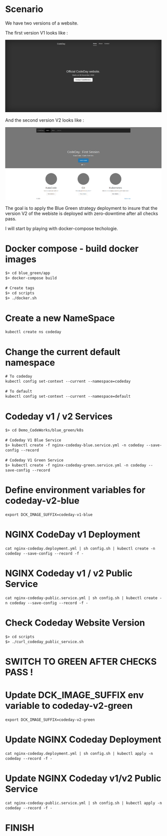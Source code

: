 Scenario
===
We have two versions of a website.

The first version V1 looks like : 

<img src="./screenshots/codeday_v1.png" alt="v1" width="500"/>

And the second version V2 looks like : 

<img src="./screenshots/codeday_v2.png" alt="v2" width="500"/>

The goal is to apply the Blue Green strategy deployment to insure that the version V2 of the webiste is deployed with zero-downtime after all checks pass.

I will start by playing with docker-compose techologie.

Docker compose - build docker images
===
    $> cd blue_green/app
    $> docker-compose build

    # Create tags
    $> cd scripts
    $> ./docker.sh

Create a new NameSpace 
===
    kubectl create ns codeday

Change the current default namespace 
=== 

    # To codeday
    kubectl config set-context --current --namespace=codeday

    # To default
    kubectl config set-context --current --namespace=default

Codeday v1 / v2 Services 
=== 

    $> cd Demo_CodeWorks/blue_green/k8s

    # Codeday V1 Blue Service
    $> kubectl create -f nginx-codeday-blue.service.yml -n codeday --save-config --record

    # Codeday V1 Green Service
    $> kubectl create -f nginx-codeday-green.service.yml -n codeday --save-config --record

Define environment variables for codeday-v2-blue 
===

    export DCK_IMAGE_SUFFIX=codeday-v1-blue

NGINX CodeDay v1 Deployment 
===
    cat nginx-codeday.deployment.yml | sh config.sh | kubectl create -n codeday --save-config --record -f -

NGINX Codeday v1 / v2 Public Service 
=== 
    cat nginx-codeday-public.service.yml | sh config.sh | kubectl create -n codeday --save-config --record -f -

Check Codeday Website Version 
=== 
    $> cd scripts
    $> ./curl_codeday_public_service.sh

# ###################################
# SWITCH TO GREEN AFTER CHECKS PASS !
# ###################################

Update DCK_IMAGE_SUFFIX env variable to codeday-v2-green 
===
    export DCK_IMAGE_SUFFIX=codeday-v2-green

Update NGINX Codeday Deployment 
===
    cat nginx-codeday.deployment.yml | sh config.sh | kubectl apply -n codeday --record -f -

Update NGINX Codeday v1/v2 Public Service 
===
    cat nginx-codeday-public.service.yml | sh config.sh | kubectl apply -n codeday --record -f -

# ######
# FINISH